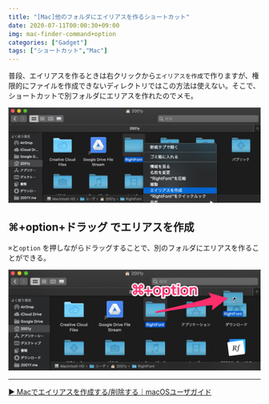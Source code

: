 ```yaml
---
title: "[Mac]他のフォルダにエイリアスを作るショートカット"
date: 2020-07-11T00:00:30+09:00
img: mac-finder-command+option
categories: ["Gadget"]
tags: ["ショートカット","Mac"]
---
```


普段、エイリアスを作るときは右クリックから`エイリアスを作成`で作りますが、権限的にファイルを作成できないディレクトリではこの方法は使えない。そこで、ショートカットで別フォルダにエリアスを作れたのでメモ。

![](../../../images/mac-finder-command+option-1.jpg)

## ⌘+option+ドラッグ でエリアスを作成

`⌘`と`option` を押しながらドラッグすることで、別のフォルダにエリアスを作ることができる。

![](../../../images/mac-finder-command+option-2.jpg)

***

[▶︎ Macでエイリアスを作成する/削除する｜macOSユーザガイド](https://support.apple.com/ja-jp/guide/mac-help/mchlp1046/mac)